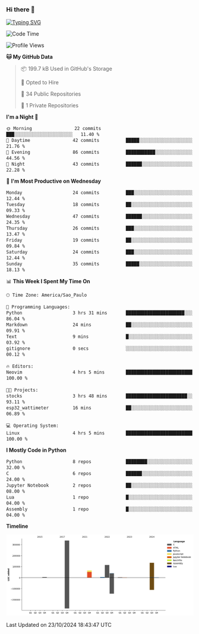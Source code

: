 ### Hi there 👋

<a href="https://git.io/typing-svg"><img src="https://readme-typing-svg.herokuapp.com?font=Fira+Code&duration=2000&pause=100&center=true&vCenter=true&multiline=true&width=720&height=175&lines=Gui's+are+a+lie%2C+they+are+just+front-ends+to+the+shell.;Through+the+shell%2C+I+gain+sudo.;Through+sudo%2C+I+gain+power.;Through+power%2C+I+gain+root.;Through+root%2C+my+chains+are+broken.;uid%3D0+shall+free+me...." alt="Typing SVG" /></a>


<!--START_SECTION:waka-->
![Code Time](http://img.shields.io/badge/Code%20Time-1%2C012%20hrs%2047%20mins-blue)

![Profile Views](http://img.shields.io/badge/Profile%20Views-6-blue)

**🐱 My GitHub Data** 

> 📦 199.7 kB Used in GitHub's Storage 
 > 
> 💼 Opted to Hire
 > 
> 📜 34 Public Repositories 
 > 
> 🔑 1 Private Repositories 
 > 
**I'm a Night 🦉** 

```text
🌞 Morning                22 commits          ███░░░░░░░░░░░░░░░░░░░░░░   11.40 % 
🌆 Daytime                42 commits          █████░░░░░░░░░░░░░░░░░░░░   21.76 % 
🌃 Evening                86 commits          ███████████░░░░░░░░░░░░░░   44.56 % 
🌙 Night                  43 commits          ██████░░░░░░░░░░░░░░░░░░░   22.28 % 
```
📅 **I'm Most Productive on Wednesday** 

```text
Monday                   24 commits          ███░░░░░░░░░░░░░░░░░░░░░░   12.44 % 
Tuesday                  18 commits          ██░░░░░░░░░░░░░░░░░░░░░░░   09.33 % 
Wednesday                47 commits          ██████░░░░░░░░░░░░░░░░░░░   24.35 % 
Thursday                 26 commits          ███░░░░░░░░░░░░░░░░░░░░░░   13.47 % 
Friday                   19 commits          ██░░░░░░░░░░░░░░░░░░░░░░░   09.84 % 
Saturday                 24 commits          ███░░░░░░░░░░░░░░░░░░░░░░   12.44 % 
Sunday                   35 commits          █████░░░░░░░░░░░░░░░░░░░░   18.13 % 
```


📊 **This Week I Spent My Time On** 

```text
🕑︎ Time Zone: America/Sao_Paulo

💬 Programming Languages: 
Python                   3 hrs 31 mins       ██████████████████████░░░   86.04 % 
Markdown                 24 mins             ██░░░░░░░░░░░░░░░░░░░░░░░   09.91 % 
Text                     9 mins              █░░░░░░░░░░░░░░░░░░░░░░░░   03.92 % 
gitignore                0 secs              ░░░░░░░░░░░░░░░░░░░░░░░░░   00.12 % 

🔥 Editors: 
Neovim                   4 hrs 5 mins        █████████████████████████   100.00 % 

🐱‍💻 Projects: 
stocks                   3 hrs 48 mins       ███████████████████████░░   93.11 % 
esp32_wattimeter         16 mins             ██░░░░░░░░░░░░░░░░░░░░░░░   06.89 % 

💻 Operating System: 
Linux                    4 hrs 5 mins        █████████████████████████   100.00 % 
```

**I Mostly Code in Python** 

```text
Python                   8 repos             ████████░░░░░░░░░░░░░░░░░   32.00 % 
C                        6 repos             ██████░░░░░░░░░░░░░░░░░░░   24.00 % 
Jupyter Notebook         2 repos             ██░░░░░░░░░░░░░░░░░░░░░░░   08.00 % 
Lua                      1 repo              █░░░░░░░░░░░░░░░░░░░░░░░░   04.00 % 
Assembly                 1 repo              █░░░░░░░░░░░░░░░░░░░░░░░░   04.00 % 
```



**Timeline**

![Lines of Code chart](https://raw.githubusercontent.com/Gedankenn/Gedankenn/main/assets/bar_graph.png)


 Last Updated on 23/10/2024 18:43:47 UTC
<!--END_SECTION:waka-->
